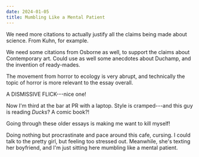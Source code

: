 ```yaml
---
date: 2024-01-05
title: Mumbling Like a Mental Patient
---
```


We need more citations to actually justify all the claims being made about science. From Kuhn, for example.

We need some citations from Osborne as well, to support the claims about Contemporary art. Could use as well some anecdotes about Duchamp, and the invention of ready-mades.

The movement from horror to ecology is very abrupt, and technically the topic of horror is more relevant to the essay overall.

A DISMISSIVE FLICK---nice one!

Now I'm third at the bar at PR with a laptop. Style is cramped---and this guy is reading *Ducks*? A comic book?!

Going through these older essays is making me want to kill myself!

Doing nothing but procrastinate and pace around this cafe, cursing. I could talk to the pretty girl, but feeling too stressed out. Meanwhile, she's texting her boyfriend, and I'm just sitting here mumbling like a mental patient.
